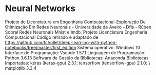 # Neural Networks
Projeto de Licenciatura em Engenharia Computacional-Exploração De Otimização Em Redes Neuronais - Universidade de Aveiro - Dfis - Rúben Sobral 
Redes Neuronais Mnist e Imdb, Projeto Licenciatura Engenharia Computacional
Código retirado e adaptado de https://github.com/fchollet/deep-learning-with-python-notebooks/tree/master/first_edition
Sistema operativo: Windows 10
Interface de Programação: Vscode 1.57.1
Linguagem de Programação: Python 3.6.13
Software de Gestão de Bibliotecas: Anaconda
Bibliotecas Importadas: keras (keras-gpu) 2.3.1; tensorflow (tensorflow-gpu) 2.1.0; \ matplotlib 3.3.4
